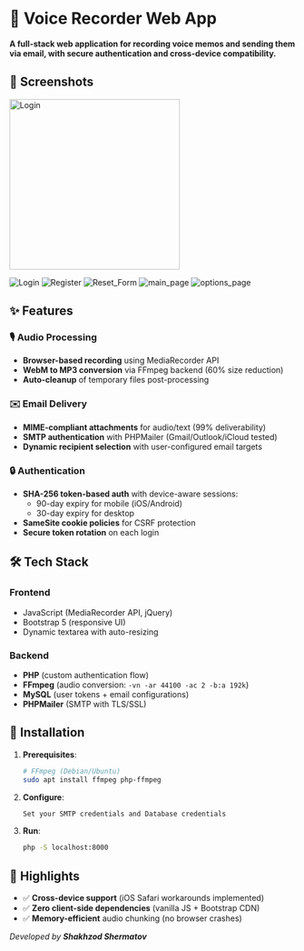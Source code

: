 # 🎤 Voice Recorder Web App

**A full-stack web application for recording voice memos and sending them via email, with secure authentication and cross-device compatibility.**

## 📸 Screenshots
<p align="left">
  <img src="https://github.com/user-attachments/assets/f6f7b33c-4e55-4990-be65-81e045e8fd36" width="300" height="300" alt="Login" />
</p>

![Login](https://github.com/user-attachments/assets/f6f7b33c-4e55-4990-be65-81e045e8fd36)
![Register](https://github.com/user-attachments/assets/2a49cd75-aac1-447f-8c12-c2c7ec536a24)
![Reset_Form](https://github.com/user-attachments/assets/91dc08fb-5617-48e6-907a-e1970246729f)
![main_page](https://github.com/user-attachments/assets/c4faecf0-cb4b-4e41-90de-1e6a679289c2)
![options_page](https://github.com/user-attachments/assets/911aef0b-ffab-47a9-8edf-250e0095c860)

## ✨ Features

### 🎙️ Audio Processing
- **Browser-based recording** using MediaRecorder API
- **WebM to MP3 conversion** via FFmpeg backend (60% size reduction)
- **Auto-cleanup** of temporary files post-processing

### ✉️ Email Delivery
- **MIME-compliant attachments** for audio/text (99% deliverability)
- **SMTP authentication** with PHPMailer (Gmail/Outlook/iCloud tested)
- **Dynamic recipient selection** with user-configured email targets

### 🔒 Authentication
- **SHA-256 token-based auth** with device-aware sessions:
  - 90-day expiry for mobile (iOS/Android)
  - 30-day expiry for desktop
- **SameSite cookie policies** for CSRF protection
- **Secure token rotation** on each login

## 🛠️ Tech Stack

### Frontend
- JavaScript (MediaRecorder API, jQuery)
- Bootstrap 5 (responsive UI)
- Dynamic textarea with auto-resizing

### Backend
- **PHP** (custom authentication flow)
- **FFmpeg** (audio conversion: `-vn -ar 44100 -ac 2 -b:a 192k`)
- **MySQL** (user tokens + email configurations)
- **PHPMailer** (SMTP with TLS/SSL)

## 🚀 Installation

1. **Prerequisites**:
   ```bash
   # FFmpeg (Debian/Ubuntu)
   sudo apt install ffmpeg php-ffmpeg

2. **Configure**:
   ```bash
   Set your SMTP credentials and Database credentials

3. **Run**:
   ```bash
   php -S localhost:8000

## 🌟 Highlights

  - ✅ **Cross-device support** (iOS Safari workarounds implemented)
  - ✅ **Zero client-side dependencies** (vanilla JS + Bootstrap CDN)
  - ✅ **Memory-efficient** audio chunking (no browser crashes)

_Developed by **Shakhzod Shermatov**_
